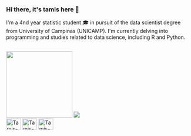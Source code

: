 ### Hi there, it's tamis here 👋

I'm a 4nd year statistic student 🎓 in pursuit of the data scientist degree from University of Campinas (UNICAMP). I'm currently delving into programming and studies related to data science,  including R and Python.
##

  
<img height="180em" src="https://github-readme-stats.vercel.app/api/top-langs/?username=mostami&layout=compact&langs_count=3&theme=github_dark"/>

<img src="https://badgen.net/badge/icon/currently-using/blue?icon=github&label&scale=1.5"/>
<div>
  
  <img align="center" alt="Tamis-Photoshop" height="30" width="40" src="https://cdn.jsdelivr.net/gh/devicons/devicon/icons/photoshop/photoshop-plain.svg">
  <img align="center" alt="Tamis-R" height="30" width="40" src="https://cdn.jsdelivr.net/gh/devicons/devicon/icons/rstudio/rstudio-original.svg">
  <img align="center" alt="Tamis-Python" height="30" width="40" src="https://cdn.jsdelivr.net/gh/devicons/devicon/icons/python/python-original.svg">

</div>



